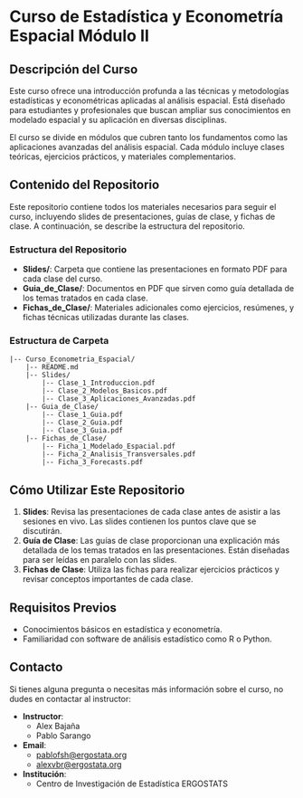 
# Curso de Estadística y Econometría Espacial Módulo II

## Descripción del Curso
Este curso ofrece una introducción profunda a las técnicas y metodologías estadísticas y econométricas aplicadas al análisis espacial. Está diseñado para estudiantes y profesionales que buscan ampliar sus conocimientos en modelado espacial y su aplicación en diversas disciplinas.

El curso se divide en módulos que cubren tanto los fundamentos como las aplicaciones avanzadas del análisis espacial. Cada módulo incluye clases teóricas, ejercicios prácticos, y materiales complementarios.

## Contenido del Repositorio
Este repositorio contiene todos los materiales necesarios para seguir el curso, incluyendo slides de presentaciones, guías de clase, y fichas de clase. A continuación, se describe la estructura del repositorio.

### Estructura del Repositorio
- **Slides/**: Carpeta que contiene las presentaciones en formato PDF para cada clase del curso.
- **Guia_de_Clase/**: Documentos en PDF que sirven como guía detallada de los temas tratados en cada clase.
- **Fichas_de_Clase/**: Materiales adicionales como ejercicios, resúmenes, y fichas técnicas utilizadas durante las clases.

### Estructura de Carpeta
```
|-- Curso_Econometria_Espacial/
    |-- README.md
    |-- Slides/
        |-- Clase_1_Introduccion.pdf
        |-- Clase_2_Modelos_Basicos.pdf
        |-- Clase_3_Aplicaciones_Avanzadas.pdf
    |-- Guia_de_Clase/
        |-- Clase_1_Guia.pdf
        |-- Clase_2_Guia.pdf
        |-- Clase_3_Guia.pdf
    |-- Fichas_de_Clase/
        |-- Ficha_1_Modelado_Espacial.pdf
        |-- Ficha_2_Analisis_Transversales.pdf
        |-- Ficha_3_Forecasts.pdf
```

## Cómo Utilizar Este Repositorio
1. **Slides**: Revisa las presentaciones de cada clase antes de asistir a las sesiones en vivo. Las slides contienen los puntos clave que se discutirán.
2. **Guía de Clase**: Las guías de clase proporcionan una explicación más detallada de los temas tratados en las presentaciones. Están diseñadas para ser leídas en paralelo con las slides.
3. **Fichas de Clase**: Utiliza las fichas para realizar ejercicios prácticos y revisar conceptos importantes de cada clase.

## Requisitos Previos
- Conocimientos básicos en estadística y econometría.
- Familiaridad con software de análisis estadístico como R o Python.

## Contacto
Si tienes alguna pregunta o necesitas más información sobre el curso, no dudes en contactar al instructor:

- **Instructor**:
  - Alex Bajaña
  - Pablo Sarango
- **Email**:
  - pablofsh@ergostata.org
  - alexvbr@ergostata.org
- **Institución**:
  - Centro de Investigación de Estadística ERGOSTATS

